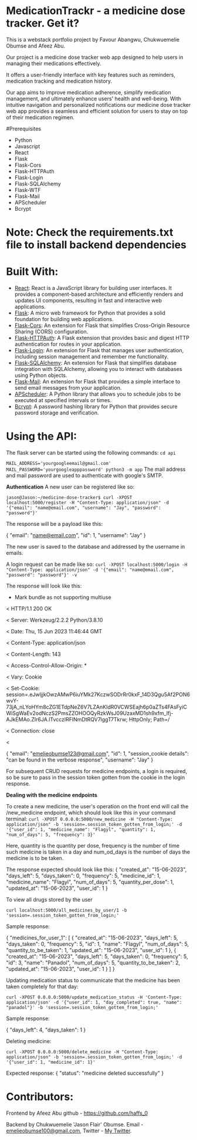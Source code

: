 # MedicationTrackr - a medicine dose tracker. Get it?

This is a webstack portfolio project by Favour Abangwu, Chukwuemelie Obumse and Afeez Abu.

Our project is a medicine dose tracker web app designed to help users in managing their medications effectively.

It offers a user-friendly interface with key features such as reminders, medication tracking and medication history. 

Our app aims to improve medication adherence, simplify medication management, and ultimately enhance users' health and well-being. With intuitive navigation and personalized notifications our medicine dose tracker web app provides a seamless and efficient solution for users to stay on top of their medication regimen.

#Prerequisites

- Python
- Javascript
- React
- Flask
- Flask-Cors
- Flask-HTTPAuth
- Flask-Login
- Flask-SQLAlchemy
- Flask-WTF
- Flask-Mail
- APScheduler
- Bcrypt

# Note: Check the requirements.txt file to install backend dependencies

# Built With:
- <a href="https://reactjs.org/" target="_blank">React</a>: React is a JavaScript library for building user interfaces. It provides a component-based architecture and efficiently renders and updates UI components, resulting in fast and interactive web applications. 
- <a href="https://flask.palletsprojects.com/" target="_blank">Flask</a>: A micro web framework for Python that provides a solid foundation for building web applications.
- <a href="https://flask-cors.readthedocs.io/" target="_blank">Flask-Cors</a>: An extension for Flask that simplifies Cross-Origin Resource Sharing (CORS) configuration.
- <a href="https://flask-httpauth.readthedocs.io/" target="_blank">Flask-HTTPAuth</a>: A Flask extension that provides basic and digest HTTP authentication for routes in your application.
- <a href="https://flask-login.readthedocs.io/" target="_blank">Flask-Login</a>: An extension for Flask that manages user authentication, including session management and remember me functionality.
- <a href="https://flask-sqlalchemy.palletsprojects.com/" target="_blank">Flask-SQLAlchemy</a>: An extension for Flask that simplifies database integration with SQLAlchemy, allowing you to interact with databases using Python objects.
- <a href="https://pythonhosted.org/Flask-Mail/" target="_blank">Flask-Mail</a>: An extension for Flask that provides a simple interface to send email messages from your application.
- <a href="https://apscheduler.readthedocs.io/" target="_blank">APScheduler</a>: A Python library that allows you to schedule jobs to be executed at specified intervals or times.
- <a href="https://pypi.org/project/bcrypt/" target="_blank">Bcrypt</a>: A password hashing library for Python that provides secure password storage and verification.

# Using the API:
The flask server can be started using the following commands:
`cd api`

`MAIL_ADDRESS='yourgoogleemail@gmail.com' MAIL_PASSWORD='yourgoogleapppassword' python3 -m app`
The mail address and mail password are used to authenticate with google's SMTP.

**Authentication**
A new user can be registered like so: 

`jason@Jason:~/medicine-dose-tracker$ curl -XPOST localhost:5000/register -H "Content-Type: application/json" -d '{"email": "name@email.com", "username": "Jay", "password": "password"}'`

The response will be a payload like this: 

{
  "email": "name@email.com",
  "id": 1,
  "username": "Jay"
}

The new user is saved to the database and addressed by the username in emails.

A login request can be made like so:
`curl -XPOST localhost:5000/login -H "Content-Type: application/json" -d '{"email": "name@email.com", "password": "password"}' -v`

The response will look like this:

* Mark bundle as not supporting multiuse

< HTTP/1.1 200 OK

< Server: Werkzeug/2.2.2 Python/3.8.10

< Date: Thu, 15 Jun 2023 11:46:44 GMT

< Content-Type: application/json

< Content-Length: 143

< Access-Control-Allow-Origin: *

< Vary: Cookie

< Set-Cookie: session=.eJwljjkOwzAMwP6iuYMk27KczwSODrRr0kxF_14D3Qgu5Af2PON6wvY-73jA_nLYoHYm8cZG1ETdpNeZ6V7LZAnKIdR0VCWSEajh6p0aZTs4FAsFyiCWiSgWaEv2odNczS2PmsZZOHOOQyRzkWsJ09UzaxMD1sh9xfm_Ifj-AJkEMAo.ZIr6JA.lTvcczIRFlNmDtRQV7lggT7Tkrw; HttpOnly; Path=/

< Connection: close

<

{
  "email": "emelieobumse123@gmail.com",
  "id": 1,
  "session_cookie details": "can be found in the verbose response",
  "username": "Jay"
}


For subsequent CRUD requests for medicine endpoints, a login is required, so be sure to pass in the session token gotten from the cookie in the login response.

**Dealing with the medicine endpoints**

To create a new medicine, the user's operation on the front end will call the /new_medicine endpoint, which should look like this in your command terminal:
`curl -XPOST 0.0.0.0:5000/new_medicine -H "Content-Type: application/json" -b 'session=.session_token_gotten_from_login;' -d '{"user_id": 1, "medicine_name": "Flagyl", "quantity": 1, "num_of_days": 5, "frequency": 3}'`

Here, quantity is the quantity per dose, frequency is the number of time such medicine is taken in a day and num_od_days is the number of days the medicine is to be taken.

The response expected should look like this:
{
  "created_at": "15-06-2023",
  "days_left": 5,
  "days_taken": 0,
  "frequency": 5,
  "medicine_id": 1,
  "medicine_name": "Flagyl",
  "num_of_days": 5,
  "quantity_per_dose": 1,
  "updated_at": "15-06-2023",
  "user_id": 1
}


To view all drugs stored by the user

`curl localhost:5000/all_medicines_by_user/1 -b 'session=.session_token_gotten_from_login;'`

Sample response:

{
  "medicines_for_user_1": [
    {
      "created_at": "15-06-2023",
      "days_left": 5,
      "days_taken": 0,
      "frequency": 5,
      "id": 1,
      "name": "Flagyl",
      "num_of_days": 5,
      "quantity_to_be_taken": 1,
      "updated_at": "15-06-2023",
      "user_id": 1
    },
    {
      "created_at": "15-06-2023",
      "days_left": 5,
      "days_taken": 0,
      "frequency": 5,
      "id": 3,
      "name": "Panadol",
      "num_of_days": 5,
      "quantity_to_be_taken": 2,
      "updated_at": "15-06-2023",
      "user_id": 1
    }
  ]
}

Updating medication status to communicate that the medicine has been taken completely for that day:

`curl -XPOST 0.0.0.0:5000/update_medication_status -H 'Content-Type: application/json' -d '{"user_id": 1, "day_completed": true, "name": "panadol"}' -b 'session=.session_token_gotten_from_login;'`

Sample response:

{
  "days_left": 4,
  "days_taken": 1
}


Deleting medicine:

`curl -XPOST 0.0.0.0:5000/delete_medicine -H "Content-Type: application/json" -b 'session=.session_token_gotten_from_login;' -d '{"user_id": 1, "medicine_id": 1}'`

Expected response:
{
  "status": "medicine deleted successfully"
}


# Contributors:

Frontend by Afeez Abu github - https://github.com/haffs_0

Backend by Chukwuemelie 'Jason Flair' Obumse. Email - emelieobumse100@gmail.com, Twitter - <a href="https://twitter.com/wfmjson" target="_blank"> My Twitter</a>. 